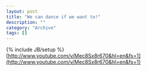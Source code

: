 ```yaml
--- 
layout: post 
title: "We can dance if we want to!"
description: ""
category: "Archive"
tags: []
---
```

{% include JB/setup %}  
[http://www.youtube.com/v/Mec8Sx8r670&hl=en&fs=1](http://www.youtube.com/v/Mec8Sx8r670&hl=en&fs=1)